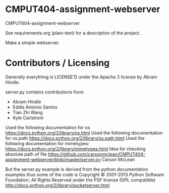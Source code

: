 CMPUT404-assignment-webserver
=============================

CMPUT404-assignment-webserver

See requirements.org (plain-text) for a description of the project.

Make a simple webserver.

Contributors / Licensing
========================

Generally everything is LICENSE'D under the Apache 2 license by Abram Hindle.

server.py contains contributions from:

* Abram Hindle
* Eddie Antonio Santos
* Tian Zhi Wang
* Kyle Carlstrom

Used the following documentation for os https://docs.python.org/2/library/os.html
Used the following documentation for os.path https://docs.python.org/2/library/os.path.html
Used the following documentation for mimetypes: https://docs.python.org/2/library/mimetypes.html
Idea for checking absolute path of file https://github.com/carsonmclean/CMPUT404-assignment-webserver/blob/master/server.py Carson McLean

But the server.py example is derived from the python documentation
examples thus some of the code is Copyright © 2001-2013 Python
Software Foundation; All Rights Reserved under the PSF license (GPL
compatible) http://docs.python.org/2/library/socketserver.html


